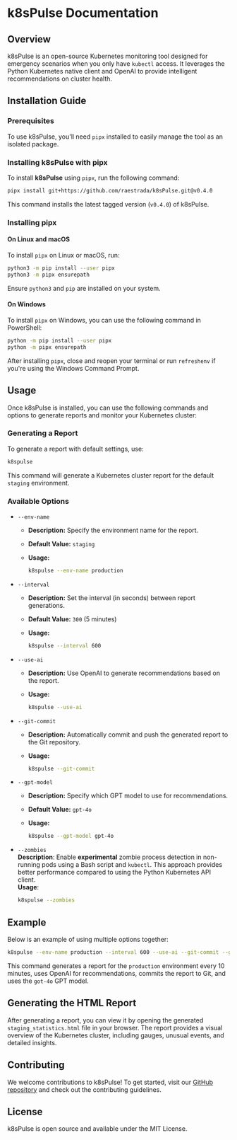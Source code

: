# k8sPulse Documentation

## Overview

k8sPulse is an open-source Kubernetes monitoring tool designed for emergency scenarios when you only have `kubectl` access. It leverages the Python Kubernetes native client and OpenAI to provide intelligent recommendations on cluster health.

## Installation Guide

### Prerequisites

To use k8sPulse, you'll need `pipx` installed to easily manage the tool as an isolated package.

### Installing k8sPulse with pipx

To install **k8sPulse** using `pipx`, run the following command:

```sh
pipx install git+https://github.com/raestrada/k8sPulse.git@v0.4.0
```

This command installs the latest tagged version (`v0.4.0`) of k8sPulse.

### Installing pipx

#### On Linux and macOS

To install `pipx` on Linux or macOS, run:

```sh
python3 -m pip install --user pipx
python3 -m pipx ensurepath
```

Ensure `python3` and `pip` are installed on your system.

#### On Windows

To install `pipx` on Windows, you can use the following command in PowerShell:

```sh
python -m pip install --user pipx
python -m pipx ensurepath
```

After installing `pipx`, close and reopen your terminal or run `refreshenv` if you're using the Windows Command Prompt.

## Usage

Once k8sPulse is installed, you can use the following commands and options to generate reports and monitor your Kubernetes cluster:

### Generating a Report

To generate a report with default settings, use:

```sh
k8spulse
```

This command will generate a Kubernetes cluster report for the default `staging` environment.

### Available Options

- `--env-name`
  - **Description:** Specify the environment name for the report.
  - **Default Value:** `staging`
  - **Usage:**
  
    ```sh
    k8spulse --env-name production
    ```

- `--interval`
  - **Description:** Set the interval (in seconds) between report generations.
  - **Default Value:** `300` (5 minutes)
  - **Usage:**
  
    ```sh
    k8spulse --interval 600
    ```

- `--use-ai`
  - **Description:** Use OpenAI to generate recommendations based on the report.
  - **Usage:**
  
    ```sh
    k8spulse --use-ai
    ```

- `--git-commit`
  - **Description:** Automatically commit and push the generated report to the Git repository.
  - **Usage:**
  
    ```sh
    k8spulse --git-commit
    ```

- `--gpt-model`
  - **Description:** Specify which GPT model to use for recommendations.
  - **Default Value:** `gpt-4o`
  - **Usage:**
  
    ```sh
    k8spulse --gpt-model gpt-4o
    ```

- `--zombies`  
  **Description**: Enable **experimental** zombie process detection in non-running pods using a Bash script and `kubectl`. This approach provides better performance compared to using the Python Kubernetes API client.  
  **Usage**:
  
  ```sh
  k8spulse --zombies
  ```
## Example

Below is an example of using multiple options together:

```sh
k8spulse --env-name production --interval 600 --use-ai --git-commit --gpt-model got-4o
```

This command generates a report for the `production` environment every 10 minutes, uses OpenAI for recommendations, commits the report to Git, and uses the `got-4o` GPT model.

## Generating the HTML Report

After generating a report, you can view it by opening the generated `staging_statistics.html` file in your browser. The report provides a visual overview of the Kubernetes cluster, including gauges, unusual events, and detailed insights.

## Contributing

We welcome contributions to k8sPulse! To get started, visit our [GitHub repository](https://github.com/raestrada/k8sPulse) and check out the contributing guidelines.

## License

k8sPulse is open source and available under the MIT License.

